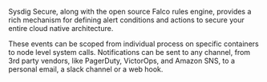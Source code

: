 
Sysdig Secure, along with the open source Falco rules engine, provides a rich mechanism for defining alert conditions and actions to secure your entire cloud native architecture.

These events can be scoped from individual process on specific containers to node level system calls. Notifications can be sent to any channel, from 3rd party vendors, like PagerDuty, VictorOps, and Amazon SNS, to a personal email, a slack channel or a web hook.
